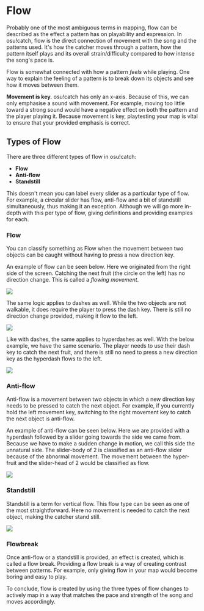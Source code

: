 ﻿# Flow

Probably one of the most ambiguous terms in mapping, flow can be described as the effect a pattern has on playability and expression. In osu!catch, flow is the direct connection of movement with the song and the patterns used. It's how the catcher moves through a pattern, how the pattern itself plays and its overall strain/difficulty compared to how intense the song's pace is.

Flow is somewhat connected with how a pattern _feels_ while playing. One way to explain the feeling of a pattern is to break down its objects and see how it moves between them.

**Movement is key.** osu!catch has only an x-axis. Because of this, we can only emphasise a sound with movement. For example, moving too little toward a strong sound would have a negative effect on both the pattern and the player playing it. Because movement is key, playtesting your map is vital to ensure that your provided emphasis is correct.

## Types of Flow

There are three different types of flow in osu!catch:

- **Flow**
- **Anti-flow**
- **Standstill**

This doesn't mean you can label every slider as a particular type of flow. For example, a circular slider has flow, anti-flow and a bit of standstill simultaneously, thus making it an exception. Although we will go more in-depth with this per type of flow, giving definitions and providing examples for each.

### Flow

You can classify something as Flow when the movement between two objects can be caught without having to press a new direction key.

An example of flow can be seen below. Here we originated from the right side of the screen. Catching the next fruit (the circle on the left) has no direction change. This is called a _flowing movement_.

![](https://i.imgur.com/Xe4ruNx.png)

The same logic applies to dashes as well. While the two objects are not walkable, it does require the player to press the dash key. There is still no direction change provided, making it flow to the left.

![](https://i.imgur.com/4n8oFT7.png)

Like with dashes, the same applies to hyperdashes as well. With the below example, we have the same scenario. The player needs to use their dash key to catch the next fruit, and there is still no need to press a new direction key as the hyperdash flows to the left.

![](https://i.imgur.com/yi8d2pg.png)

### Anti-flow

Anti-flow is a movement between two objects in which a new direction key needs to be pressed to catch the next object. For example, if you currently hold the left movement key, switching to the right movement key to catch the next object is anti-flow.

An example of anti-flow can be seen below. Here we are provided with a hyperdash followed by a slider going towards the side we came from. Because we have to make a sudden change in motion, we call this side the unnatural side. The slider-body of 2 is classified as an anti-flow slider because of the abnormal movement. The movement between the hyper-fruit and the slider-head of 2 would be classified as flow.

![](https://i.imgur.com/0gMFC4J.png)

### Standstill

Standstill is a term for vertical flow. This flow type can be seen as one of the most straightforward. Here no movement is needed to catch the next object, making the catcher stand still.

![](https://i.imgur.com/5UqU9a1.png)

### Flowbreak

Once anti-flow or a standstill is provided, an effect is created, which is called a flow break. Providing a flow break is a way of creating contrast between patterns. For example, only giving flow in your map would become boring and easy to play.

To conclude, flow is created by using the three types of flow changes to actively map in a way that matches the pace and strength of the song and moves accordingly.
